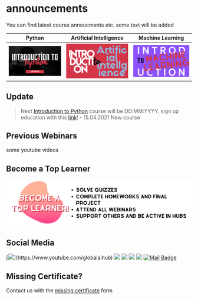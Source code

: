 # announcements
You can find latest course annoucments etc. some text will be added

|Python|Artificial Intelligence|Machine Learning|
|-|-|-|
|![](assets/intropython.png)|![](assets/introai.png)|![](assets/introml.png)|

## Update
> Next [Introduction to Python](https://github.com/gaih/announcements/blob/main/introduction-to-python.md) course will be DD:MM:YYYY, sign up education with this [link](globalaihub.com)! - 15.04.2021
> New course 

## Previous Webinars
some youtube videos



## Become a Top Learner
[![](assets/become-top-learner.png)](https://globalaihub.com/top-learner)

## Social Media
[![](https://img.shields.io/badge/youtube-%23FF0000.svg?&style=for-the-badge&logo=youtube&logoColor=white")](https://www.youtube.com/globalaihub)
[![](https://img.shields.io/badge/twitter-%231DA1F2.svg?&style=for-the-badge&logo=twitter&logoColor=white)](https://www.twitter.com/globalaihub)
[![](https://img.shields.io/badge/linkedin-%230077B5.svg?&style=for-the-badge&logo=linkedin&logoColor=white)](https://www.linkedin.com/in/globalaihub/)
[![](https://img.shields.io/badge/medium-%2312100E.svg?&style=for-the-badge&logo=medium&logoColor=white)](https://medium.com/@globalaihub)
[![](https://img.shields.io/badge/instagram-%23E4405F.svg?&style=for-the-badge&logo=instagram&logoColor=white)](https://instagram.com/globalaihub)
[![Mail Badge](https://img.shields.io/badge/globalaihub@gmail.com-c14438?style=for-the-badge&logo=Gmail&logoColor=white&link=mailto:globalaihub@gmail.com)](mailto:globalaihub@gmail.com)

## Missing Certificate?
Contact us with the [missing certificate](google.com) form
